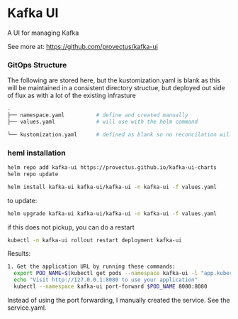 # Kafka UI
A UI for managing Kafka

See more at:  https://github.com/provectus/kafka-ui


### GitOps Structure
The following are stored here, but the kustomization.yaml is blank as this will be maintained in a consistent directory structue, but 
deployed out side of flux as with a lot of the existing infrasture

```bash
.
├── namespace.yaml          # define and created manually
├── values.yaml             # will use with the helm command

└── kustomization.yaml      # defined as blank so no reconcilation will happen
```

### heml installation

```bash
helm repo add kafka-ui https://provectus.github.io/kafka-ui-charts
helm repo update

helm install kafka-ui kafka-ui/kafka-ui -n kafka-ui -f values.yaml
```

to update:
```bash
helm upgrade kafka-ui kafka-ui/kafka-ui -n kafka-ui -f values.yaml
```

if this does not pickup, you can do a restart
```bash
kubectl -n kafka-ui rollout restart deployment kafka-ui
```

Results:
```bash
1. Get the application URL by running these commands:
  export POD_NAME=$(kubectl get pods --namespace kafka-ui -l "app.kubernetes.io/name=kafka-ui,app.kubernetes.io/instance=kafka-ui" -o jsonpath="{.items[0].metadata.name}")
  echo "Visit http://127.0.0.1:8080 to use your application"
  kubectl --namespace kafka-ui port-forward $POD_NAME 8080:8080
```

Instead of using the port forwarding, I manually created the service.  See the service.yaml.
